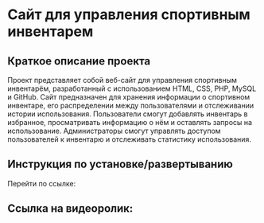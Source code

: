 # Сайт для управления спортивным инвентарем

## Краткое описание проекта
Проект представляет собой веб-сайт для управления спортивным инвентарём, разработанный с использованием HTML, CSS, PHP, MySQL и GitHub. Сайт предназначен для хранения информации о спортивном инвентаре, его распределении между пользователями и отслеживании истории использования. Пользователи смогут добавлять инвентарь в избранное, просматривать информацию о нём и оставлять запросы на использование. Администраторы смогут управлять доступом пользователей к инвентарю и отслеживать статистику использования.

## Инструкция по установке/развертыванию
Перейти по ссылке: 

## Ссылка на видеоролик:

